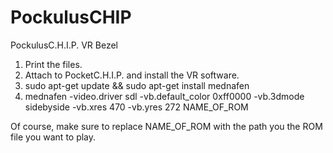 # PockulusCHIP
PockulusC.H.I.P. VR Bezel

1. Print the files. 
2. Attach to PocketC.H.I.P. and install the VR software.
3. sudo apt-get update && sudo apt-get install mednafen
4. mednafen -video.driver sdl -vb.default_color 0xff0000 -vb.3dmode sidebyside -vb.xres 470 -vb.yres 272 NAME_OF_ROM

Of course, make sure to replace NAME_OF_ROM with the path you the ROM file you want to play.

